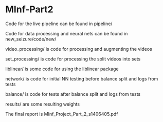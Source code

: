 # MInf-Part2

Code for the live pipeline can be found in pipeline/

Code for data processing and neural nets can be found in new_seizure/code/new/

  video_processing/ is code for processing and augmenting the videos

  set_processing/ is code for processing the split videos into sets

  liblinear/ is some code for using the liblinear package

  network/ is code for initial NN testing before balance split and logs from tests

  balance/ is code for tests after balance split and logs from tests

  results/ are some resulting weights
  
  
  The final report is	MInf_Project_Part_2_s1406405.pdf
